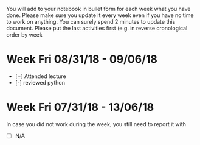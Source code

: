 You will add to your notebook in bullet form for each week what you have done. 
Please make sure you update it every week even if you have no time to work on 
anything. You can surely spend 2 minutes to update this document. Please put 
the last activities first (e.g. in reverse cronological order by week

# Week Fri 08/31/18 - 09/06/18

* [+] Attended lecture
* [-] reviewed python

# Week Fri 07/31/18 - 13/06/18

In case you did not work during the week, you still need to report it with 

* [ ] N/A

